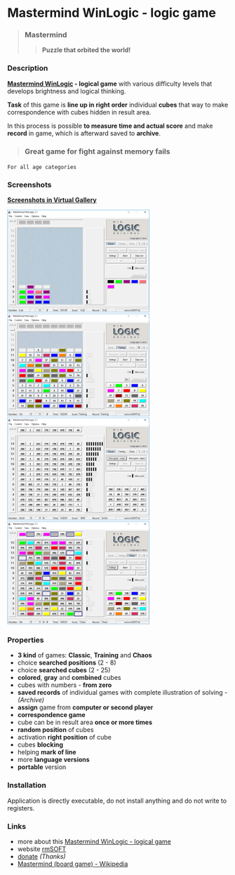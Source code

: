 Mastermind WinLogic - logic game
================================

>### Mastermind
> > **Puzzle that orbited the world!**

### Description

**[Mastermind WinLogic][1] - logical game** with various difficulty levels that develops brightness and logical thinking.

**Task** of this game is **line up in right order** individual **cubes** that way to make correspondence with cubes hidden in result area.

In this process is possible **to measure time and actual score** and make **record** in game, which is afterward saved to **archive**.


>### Great game for fight against memory fails


` For all age categories `


### Screenshots

**[Screenshots in Virtual Gallery][4]**

<img src="https://raw.githubusercontent.com/mesaros/mastermind-logic-game-winlogic/master/screenshots/mastermind-logic-game-winlogic-01.png" width="324px" />

<img src="https://raw.githubusercontent.com/mesaros/mastermind-logic-game-winlogic/master/screenshots/mastermind-logic-game-winlogic-02.png" width="324px" />

<img src="https://raw.githubusercontent.com/mesaros/mastermind-logic-game-winlogic/master/screenshots/mastermind-logic-game-winlogic-03.png" width="324px" />

<img src="https://raw.githubusercontent.com/mesaros/mastermind-logic-game-winlogic/master/screenshots/mastermind-logic-game-winlogic-04.png" width="324px" />


### Properties

- **3 kind** of games: **Classic**, **Training** and **Chaos**
- choice **searched positions** (2 - 8)
- choice **searched cubes** (2 - 25)
- **colored**, **gray** and **combined** cubes
- cubes with numbers - **from zero**
- **saved records** of individual games with complete illustration of solving - *(Archive)*
- **assign** game from **computer or second player**
- **correspondence game**
- cube can be in result area **once or more times**
- **random position** of cubes
- activation **right position** of cube
- cubes **blocking**
- helping **mark of line**
- more **language versions**
- **portable** version


### Installation

Application is directly executable, do not install anything and do not write to registers.


### Links

- more about this [Mastermind WinLogic - logical game][1]
- website [rmSOFT][2]
- [donate][3] *(Thanks)*
- [Mastermind (board game) - Wikipedia][5]


[1]: http://www.rmsoft.sk/en/portfolio/programming-work/applications/mastermind-logic-game-winlogic
[2]: http://www.rmsoft.sk/en
[3]: https://www.paypal.com/cgi-bin/webscr?cmd=_s-xclick&hosted_button_id=BB4D8Y28YZDH6 "Thanks for support"
[4]: http://www.rmsoft.sk/virtual-gallery/start/index.php?key-vg=krmp&img-last=19&f-way=/mesaros/mastermind-logic-game-winlogic/master/vg/&f-mask=mastermind-winlogic-f&f-mask-ext=png&f-frame=2&i-mask=mastermind-winlogic-i&t-file=mastermind-winlogic.js&logo-subtitle-en=/m08/Mastermind%20WinLogic%20-%20logical%20game&photoindex=1&design=03&logo=1&startscreen=1011101&langua=en
[5]: http://en.wikipedia.org/wiki/Mastermind_(board_game)
